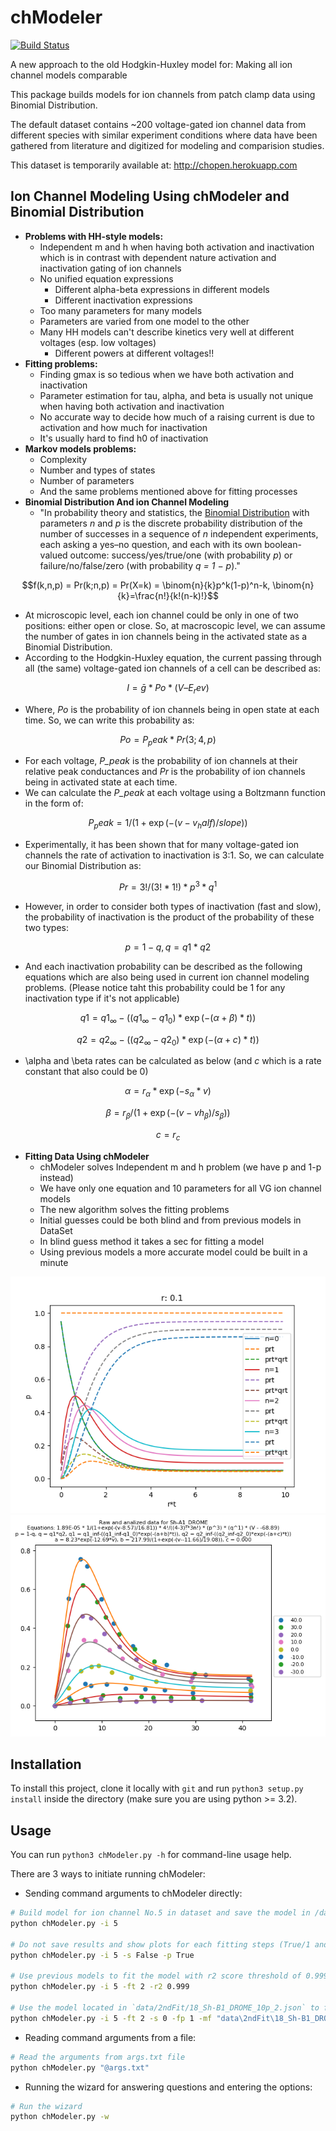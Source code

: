 # chModeler

[![Build Status](https://travis-ci.org/vahidgh/chModeler.svg)](https://travis-ci.org/vahidgh/chModeler)

A new approach to the old Hodgkin-Huxley model for:
Making all ion channel models comparable

This package builds models for ion channels from patch clamp data using Binomial Distribution.

The default dataset contains ~200 voltage-gated ion channel data from different species with similar experiment conditions where data have been gathered from literature and digitized for modeling and comparision studies.

This dataset is temporarily available at: http://chopen.herokuapp.com 


## Ion Channel Modeling Using chModeler and Binomial Distribution
* **Problems with HH-style models:**
  * Independent m and h when having both activation and inactivation which is in contrast with dependent nature activation and inactivation gating of ion channels  
  * No unified equation expressions
    * Different alpha-beta expressions in different models
    * Different inactivation expressions
  * Too many parameters for many models  
  * Parameters are varied from one model to the other
  * Many HH models can't describe kinetics very well at different voltages (esp. low voltages)
    * Different powers at different voltages!!
* **Fitting problems:**
  * Finding gmax is so tedious when we have both activation and inactivation
  * Parameter estimation for tau, alpha, and beta is usually not unique when having both activation and inactivation
  * No accurate way to decide how much of a raising current is due to activation and how much for inactivation
  * It's usually hard to find h0 of inactivation  
* **Markov models problems:**
  * Complexity
  * Number and types of states
  * Number of parameters
  * And the same problems mentioned above for fitting processes
* **Binomial Distribution And ion Channel Modeling**
  * "In probability theory and statistics, the [Binomial Distribution](https://en.wikipedia.org/wiki/Binomial_distribution) with parameters *n* and *p* is the discrete probability distribution of the number of successes in a sequence of *n* independent experiments, each asking a yes–no question, and each with its own boolean-valued outcome: success/yes/true/one (with probability *p*) or failure/no/false/zero (with probability *q = 1 − p*)."

$$f(k,n,p) = Pr(k;n,p) = Pr(X=k) = \binom{n}{k}p^k(1-p)^n-k, \binom{n}{k}=\frac{n!}{k!(n-k)!}$$  
  * At microscopic level, each ion channel could be only in one of two positions: either open or close. So, at macroscopic level, we can assume the number of gates in ion channels being in the activated state as a Binomial Distribution.
  * According to the Hodgkin-Huxley equation, the current passing through all (the same) voltage-gated ion channels of a cell can be described as:

$$I = \bar{g} * Po * (V – E_rev)$$
  * Where, *Po* is the probability of ion channels being in open state at each time. So, we can write this probability as:

$$Po = P_peak * Pr(3;4,p)$$
  * For each voltage, *P_peak* is the probability of ion channels at their relative peak conductances and *Pr* is the probability of ion channels being in activated state at each time.
  * We can calculate the *P_peak* at each voltage using a Boltzmann function in the form of:  

$$P_peak = 1 / ( 1 + \exp(-(v - v_half) / slope))$$
  * Experimentally, it has been shown that for many voltage-gated ion channels the rate of activation to inactivation is 3:1. So, we can calculate our Binomial Distribution as: 

$$Pr = 3!/(3!*1!) * p^3 * q^1$$
  * However, in order to consider both types of inactivation (fast and slow), the probability of inactivation is the product of the probability of these two types:

$$p = 1-q, q = q1*q2$$
  * And each inactivation probability can be described as the following equations which are also being used in current ion channel modeling problems. (Please notice taht this probability could be 1 for any inactivation type if it's not applicable) 

$$q1 = q1_{\infty}-((q1_{\infty}-q1_{0})*\exp(-(\alpha+\beta)*t))$$

$$q2 = q2_{\infty}-((q2_{\infty}-q2_{0})*\exp(-(\alpha+c)*t))$$
  * \alpha and \beta rates can be calculated as below (and *c* which is a rate constant that also could be 0) 

$$\alpha = r_{\alpha} * \exp(-s_{\alpha}*v)$$

$$\beta = r_{\beta} / (1 + \exp(-(v - vh_{\beta}) / s_{\beta}))$$

$$c = r_{c}$$
  
* **Fitting Data Using chModeler**
  * chModeler solves Independent m and h problem (we have p and 1-p instead)
  * We have only one equation and 10 parameters for all VG ion channel models
  * The new algorithm solves the fitting problems
  * Initial guesses could be both blind and from previous models in DataSet
  * In blind guess method it takes a sec for fitting a model
  * Using previous models a more accurate model could be built in a minute


![alt text](https://github.com/VahidGh/chModeler/blob/master/doc/bd.png "Binomial Distribution")![alt text](https://github.com/VahidGh/chModeler/blob/master/doc/ic5.png "Sample fit")

## Installation

To install this project, clone it locally with `git` and run `python3 setup.py install` inside the directory (make sure you are using python >= 3.2).


## Usage
You can run `python3 chModeler.py -h` for command-line usage help.

There are 3 ways to initiate running chModeler:

* Sending command arguments to chModeler directly: 
```bash
# Build model for ion channel No.5 in dataset and save the model in /data directory using default options.
python chModeler.py -i 5

# Do not save results and show plots for each fitting steps (True/1 and False/0 can be used alternatively) 
python chModeler.py -i 5 -s False -p True

# Use previous models to fit the model with r2 score threshold of 0.999 
python chModeler.py -i 5 -ft 2 -r2 0.999

# Use the model located in `data/2ndFit/18_Sh-B1_DROME_10p_2.json` to fit and plot only final results 
python chModeler.py -i 5 -ft 2 -s 0 -fp 1 -mf "data\2ndFit\18_Sh-B1_DROME_10p_2.json"
```   
* Reading command arguments from a file: 
```bash 
# Read the arguments from args.txt file
python chModeler.py "@args.txt" 
```

* Running the wizard for answering questions and entering the options:
```bash 
# Run the wizard
python chModeler.py -w 
```
